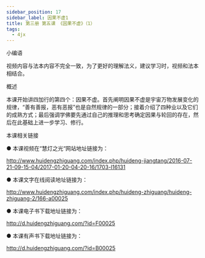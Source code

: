 ```yaml
---
sidebar_position: 17
sidebar_label: 因果不虚1
title: 第三册 第五课 《因果不虚》（1）
tags:
  - 4jx
---
```

  小编语 

视频内容与法本内容不完全一致，为了更好的理解法义，建议学习时，视频和法本相结合。

概述


本课开始讲四加行的第四个：因果不虚。首先阐明因果不虚是宇宙万物发展变化的规律，“善有善报，恶有恶报”也是自然规律的一部分；接着介绍了四种业以及它们的成熟方式；最后强调学佛要先通过自己的推理和思考确定因果与轮回的存在，然后在此基础上进一步学习、修行。







 本课相关链接 

●  本课视频在“慧灯之光“网站地址链接为：

http://www.huidengzhiguang.com/index.php/huideng-jiangtang/2016-07-21-09-15-04/2017-01-20-04-20-16/1703-l16131



●  本课文字在线阅读地址链接为：

http://www.huidengzhiguang.com/index.php/huideng-zhiguang/huideng-zhiguang-2/166-a00025



●  本课电子书下载地址链接为：

http://d.huidengzhiguang.com/?id=F00025



●  本课有声书下载地址链接为：

http://d.huidengzhiguang.com/?id=B00025